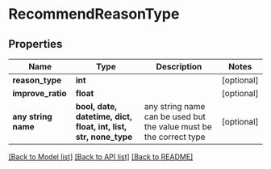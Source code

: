 # RecommendReasonType


## Properties
Name | Type | Description | Notes
------------ | ------------- | ------------- | -------------
**reason_type** | **int** |  | [optional] 
**improve_ratio** | **float** |  | [optional] 
**any string name** | **bool, date, datetime, dict, float, int, list, str, none_type** | any string name can be used but the value must be the correct type | [optional]

[[Back to Model list]](../README.md#documentation-for-models) [[Back to API list]](../README.md#documentation-for-api-endpoints) [[Back to README]](../README.md)


